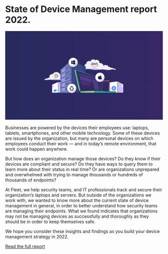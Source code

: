 # State of Device Management report 2022.

![State of device management](../website/assets/images/articles/state-of-device-management-report-1600x900@2x.png)

Businesses are powered by the devices their employees use: laptops, tablets, smartphones, and other mobile technology. Some of these devices are issued by the organization, but many are personal devices on which employees conduct their work — and in today’s remote environment, that work could happen anywhere.

But how does an organization manage those devices? Do they know if their devices are compliant and secure? Do they have ways to query them to learn more about their status in real time? Or are organizations unprepared and overwhelmed with trying to manage thousands or hundreds of thousands of endpoints?

At Fleet, we help security teams, and IT professionals track and secure their organization’s laptops and servers. But outside of the organizations we work with, we wanted to know more about the current state of device management in general, in order to better understand how security teams are managing their endpoints. What we found indicates that organizations may not be managing devices as successfully and thoroughly as they should be in order to keep themselves safe.

We hope you consider these insights and findings as you build your device management strategy in 2022.

[Read the full report](https://fleetdm.com/reports/state-of-device-management)

<meta name="category" value="report">
<meta name="authorFullName" value="Mike McNeil">
<meta name="authorGitHubUsername" value="mikermcneil">
<meta name="publishedOn" value="2022-06-20">
<meta name="articleTitle" value="State of Device Management report 2022">
<meta name="articleImageUrl" value="../website/assets/images/articles/state-of-device-management-report-1600x900@2x.png">